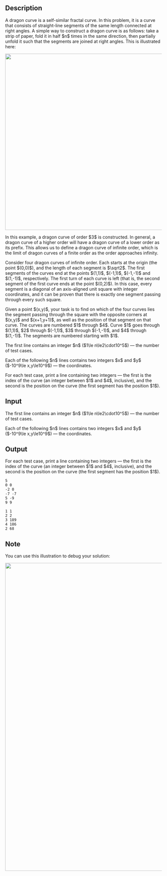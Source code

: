 ## Description

<div><p>A dragon curve is a self-similar fractal curve. In this problem, it is a curve that consists of straight-line segments of the same length connected at right angles. A simple way to construct a dragon curve is as follows: take a strip of paper, fold it in half $n$ times in the same direction, then partially unfold it such that the segments are joined at right angles. This is illustrated here:</p><center> <img class="tex-graphics" src="file://cJMNqnsh.png" style="max-width: 100.0%;max-height: 100.0%;" width="567px"> </center><p>In this example, a dragon curve of order $3$ is constructed. In general, a dragon curve of a higher order will have a dragon curve of a lower order as its prefix. This allows us to define a dragon curve of infinite order, which is the limit of dragon curves of a finite order as the order approaches infinity.</p><p>Consider four dragon curves of infinite order. Each starts at the origin (the point $(0,0)$), and the length of each segment is $\sqrt2$. The first segments of the curves end at the points $(1,1)$, $(-1,1)$, $(-1,-1)$ and $(1,-1)$, respectively. The first turn of each curve is left (that is, the second segment of the first curve ends at the point $(0,2)$). In this case, every segment is a diagonal of an axis-aligned unit square with integer coordinates, and it can be proven that there is exactly one segment passing through every such square.</p><p>Given a point $(x,y)$, your task is to find on which of the four curves lies the segment passing through the square with the opposite corners at $(x,y)$ and $(x+1,y+1)$, as well as the position of that segment on that curve. The curves are numbered $1$ through $4$. Curve $1$ goes through $(1,1)$, $2$ through $(-1,1)$, $3$ through $(-1,-1)$, and $4$ through $(1,-1)$. The segments are numbered starting with $1$.</p></div><div class="input-specification"><p>The first line contains an integer $n$ ($1\le n\le2\cdot10^5$)&nbsp;— the number of test cases.</p><p>Each of the following $n$ lines contains two integers $x$ and $y$ ($-10^9\le x,y\le10^9$)&nbsp;— the coordinates.</p></div><div class="output-specification"><p>For each test case, print a line containing two integers&nbsp;— the first is the index of the curve (an integer between $1$ and $4$, inclusive), and the second is the position on the curve (the first segment has the position&nbsp;$1$).</p></div>

## Input

<p>The first line contains an integer $n$ ($1\le n\le2\cdot10^5$)&nbsp;— the number of test cases.</p><p>Each of the following $n$ lines contains two integers $x$ and $y$ ($-10^9\le x,y\le10^9$)&nbsp;— the coordinates.</p>

## Output

<p>For each test case, print a line containing two integers&nbsp;— the first is the index of the curve (an integer between $1$ and $4$, inclusive), and the second is the position on the curve (the first segment has the position&nbsp;$1$).</p>





```input1
5
0 0
-2 0
-7 -7
5 -9
9 9
```




```output1
1 1
2 2
3 189
4 186
2 68
```



## Note

<p>You can use this illustration to debug your solution:</p><p> </p><center> <img class="tex-graphics" src="file://kYcvHy8B.png" style="max-width: 100.0%;max-height: 100.0%;" width="990px"> </center>
